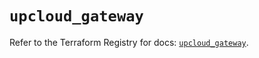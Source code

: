 # `upcloud_gateway`

Refer to the Terraform Registry for docs: [`upcloud_gateway`](https://registry.terraform.io/providers/upcloudltd/upcloud/5.14.0/docs/resources/gateway).
